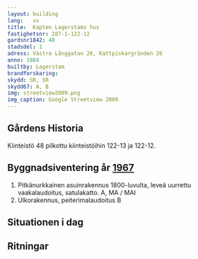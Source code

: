 ```yaml
---
layout: building
lang:   sv
title:  Kapten Lagerstams hus
fastighetsnr: 287-1-122-12
gardsnr1842: 48
stadsdel: 1
adress: Västra Långgatan 26, Kattpiskargränden 26
anno: 1884
builtby: Lagerstam
brandforskaring:
skydd: SR, SR
skydd67: A, B
img: streetview2009.png
img_caption: Google Streetview 2009
---
```



## Gårdens Historia
Kiinteistö 48 pilkottu kiinteistöihin 122-13 ja 122-12.


## Byggnadsiventering år <a href="/sources/keinanen_karki.pdf">1967</a>
1. Pitkänurkkainen asuinrakennus 1800-luvulta, leveä uurrettu vaakalaudoitus, satulakatto. A, MA / MAI
2. Ulkorakennus, peiterimalaudoitus B


## Situationen i dag


## Ritningar
